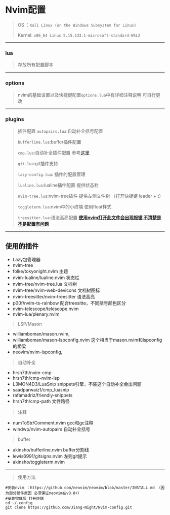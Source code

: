 # Nvim配置
> OS ：`Kali Linux (on the Windows Subsystem for Linux)`
> 
> Kernel: `x86_64 Linux 5.15.133.1-microsoft-standard-WSL2`
---

### lua
>存放所有配置脚本
---

### options
>nvim的基础设置以及快捷键配置`options.lua`中有详细注释说明 可自行更改
---

### plugins
> 插件配置
> `autopairs.lua`:自动补全括号配置
> 
> `bufferline.lua`:buffer插件配置
> 
> `cmp.lua`:自动补全插件配置 参考[这里](https://github.com/LunarVim/Neovim-from-scratch/blob/master/lua/user/cmp.lua)
>
> `git.lua`:git插件支持
>
> `lazy-config.lua`: 插件的配置管理
>
> `lualine.lua`:lualine插件配置 提供状态栏
>
> `nvim-tree.lua`:nvim-tree插件 提供左侧文件树 （打开快捷键 leader + t）
>
>`toggleterm.lua`:nvim中的小终端 使用float样式
>
> `treesitter.lua`:语法高亮配置 **[使用nvim打开此文件会出现报错 不清楚是不是配置有问题](https://github.com/Jiang-Night/Nvim-config/blob/main/res/treesitter.png)**
---

## 使用的插件
  - Lazy包管理器
  - nvim-tree
  - folke/tokyonight.nvim 主题
  - nvim-lualine/lualine.nvim 状态栏
  - nvim-tree/nvim-tree.lua 文档树
  - nvim-tree/nvim-web-devicons 文档树图标  
  - nvim-treesitter/nvim-treesitter 语法高亮
  - p00f/nvim-ts-rainbow 配合treesitte，不同括号颜色区分
  - nvim-telescope/telescope.nvim
  - nvim-lua/plenary.nvim
> LSP/Mason
  - williamboman/mason.nvim,
  - williamboman/mason-lspconfig.nvim 这个相当于mason.nvim和lspconfig的桥梁
  - neovim/nvim-lspconfig,
> 自动补全
   - hrsh7th/nvim-cmp
   - hrsh7th/cmp-nvim-lsp
   - L3MON4D3/LuaSnip snippets引擎，不装这个自动补全会出问题
   - saadparwaiz1/cmp_luasnip
   - rafamadriz/friendly-snippets
   - hrsh7th/cmp-path 文件路径
> 注释
  - numToStr/Comment.nvim gcc和gc注释
  - windwp/nvim-autopairs 自动补全括号
> buffer
   - akinsho/bufferline.nvim buffer分割线
   - lewis6991/gitsigns.nvim 左则git提示
   -  akinsho/toggleterm.nvim
---
> 使用方法
```shell
#安装nvim ：https://github.com/neovim/neovim/blob/master/INSTALL.md （因为部分插件原因 必须保证neovim在v0.8+）
#安装完成后 打开终端
cd ~/.config
git clone https://github.com/Jiang-Night/Nvim-config.git

```

